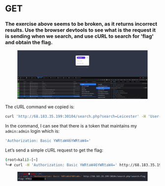 # GET

### The exercise above seems to be broken, as it returns incorrect results. Use the browser devtools to see what is the request it is sending when we search, and use cURL to search for 'flag' and obtain the flag.

<figure><img src="../../../../../.gitbook/assets/Untitled (1).png" alt=""><figcaption></figcaption></figure>

The cURL command we copied is:

```bash
curl 'http://68.183.35.199:30104/search.php?search=Leicester' -H 'User-Agent: Mozilla/5.0 (X11; Linux x86_64; rv:102.0) Gecko/20100101 Firefox/102.0' -H 'Accept: */*' -H 'Accept-Language: en-US,en;q=0.5' -H 'Accept-Encoding: gzip, deflate' -H 'Referer: http://68.183.35.199:30104/' -H 'Authorization: Basic YWRtaW46YWRtaW4=' -H 'Connection: keep-alive'
```

In the command, I can see that there is a token that maintains my `admin:admin` login which is:

```bash
'Authorization: Basic YWRtaW46YWRtaW4='
```

Let’s send a simple cURL request to get the flag:

```bash
(root💀kali)-[~]
└─# curl -H 'Authorization: Basic YWRtaW46YWRtaW4=' http://68.183.35.199:30104/search.php?search=flag
```

<figure><img src="../../../../../.gitbook/assets/Untitled 1 (1).png" alt=""><figcaption></figcaption></figure>
